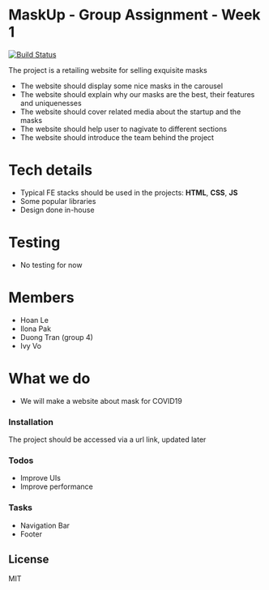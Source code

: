 # MaskUp - Group Assignment - Week 1

[![Build Status](https://travis-ci.org/joemccann/dillinger.svg?branch=master)](https://travis-ci.org/joemccann/dillinger)

The project is a retailing website for selling exquisite masks    
  - The website should display some nice masks in the carousel
  - The website should explain why our masks are the best, their features and uniquenesses
  - The website should cover related media about the startup and the masks
  - The website should help user to nagivate to different sections
  - The website should introduce the team behind the project
# Tech details
  - Typical FE stacks should be used in the projects: **HTML**, **CSS**, **JS**
  - Some popular libraries
  - Design done in-house
# Testing
  - No testing for now

# Members
- Hoan Le
- Ilona Pak
- Duong Tran (group 4)
- Ivy Vo

# What we do
- We will make a website about mask for COVID19

### Installation

The project should be accessed via a url link, updated later

### Todos
 - Improve UIs
 - Improve performance

### Tasks
- Navigation Bar 
- Footer

License
----

MIT
